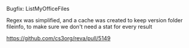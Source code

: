 Bugfix: ListMyOfficeFiles

Regex was simplified, and a cache was created to keep version folder fileinfo,
to make sure we don't need a stat for every result

https://github.com/cs3org/reva/pull/5149